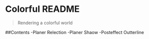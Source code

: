# Colorful README
> Rendering a colorful world

##Contents
-Planer Relection
-Planer Shaow
-Posteffect Outterline
